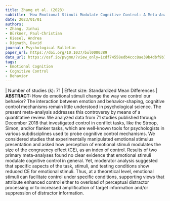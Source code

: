 ```yaml
---
title: Zhang et al. (2023)
subtitle: 'How Emotional Stimuli Modulate Cognitive Control: A Meta-Analytic Review of Studies With Conflict Tasks'
date: 2023/01/01
authors:
- Zhang, Jinhui
- Bürkner, Paul-Christian
- Kiesel, Andrea
- Dignath, David
journal: Psychological Bulletin
paper_url: https://doi.org/10.1037/bul0000389
data_url: https://osf.io/pvgmn/?view_only=1cdf74558edb4ccc8ae39b4dbf9b712e
tags:
- Emotional Cognition
- Cognitive Control 
- Behavior
---
```

| Number of studies (k): 71 | Effect size: Standardized Mean Differences | **ABSTRACT:** How do emotional stimuli change the way we control our behavior? The interaction between emotion and behavior-shaping, cognitive control mechanisms remain little understood in psychological science. The present meta-analysis addresses this controversy by means of a quantitative review. We analyzed data from 71 studies published through December 2018 that investigated control in conflict tasks, like the Stroop, Simon, and/or flanker tasks, which are well-known tools for psychologists in various subdisciplines used to probe cognitive control mechanisms. We considered studies that experimentally manipulated emotional stimulus presentation and asked how perception of emotional stimuli modulates the size of the congruency effect (CE), as an index of control. Results of two primary meta-analyses found no clear evidence that emotional stimuli modulate cognitive control in general. Yet, moderator analysis suggested that specific aspects of the task, stimuli, and testing conditions show reduced CE for emotional stimuli. Thus, at a theoretical level, emotional stimuli can facilitate control under specific conditions, supporting views that attribute enhanced control either to overload of perceptual distractor processing or to increased amplification of target information and/or suppression of distractor information.

